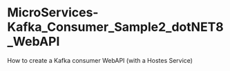 # MicroServices-Kafka_Consumer_Sample2_dotNET8_WebAPI
How to create a Kafka consumer WebAPI (with a Hostes Service)
